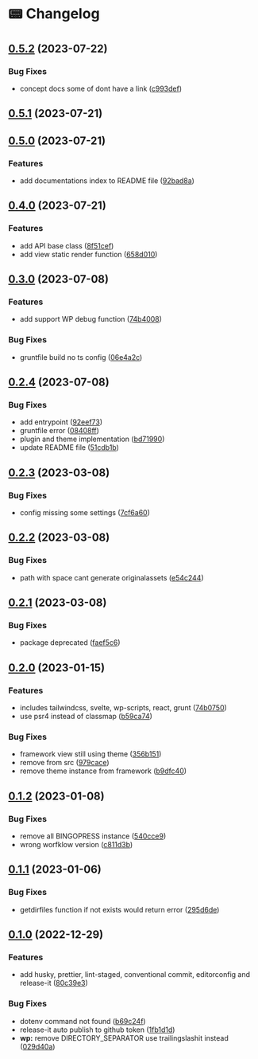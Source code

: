 # 📟 Changelog

## [0.5.2](https://github.com/artistudioxyz/dot-framework/compare/v0.5.1...v0.5.2) (2023-07-22)


### Bug Fixes

* concept docs some of dont have a link ([c993def](https://github.com/artistudioxyz/dot-framework/commit/c993def1db7cfffafe10225ca0c3aa0b872afd2d))

## [0.5.1](https://github.com/artistudioxyz/dot-framework/compare/v0.5.0...v0.5.1) (2023-07-21)

## [0.5.0](https://github.com/artistudioxyz/dot-framework/compare/v0.4.0...v0.5.0) (2023-07-21)


### Features

* add documentations index to README file ([92bad8a](https://github.com/artistudioxyz/dot-framework/commit/92bad8a4400c8ae990dabd538a6c9713358af83f))

## [0.4.0](https://github.com/artistudioxyz/dot-framework/compare/v0.3.0...v0.4.0) (2023-07-21)


### Features

* add API base class ([8f51cef](https://github.com/artistudioxyz/dot-framework/commit/8f51cef7ad31f9cfdc8f669b35b6b2c277517393))
* add view static render function ([658d010](https://github.com/artistudioxyz/dot-framework/commit/658d010cc42cedebe9d8339f79e99ec693fc11ff))

## [0.3.0](https://github.com/artistudioxyz/dot-framework/compare/v0.2.4...v0.3.0) (2023-07-08)


### Features

* add support WP debug function ([74b4008](https://github.com/artistudioxyz/dot-framework/commit/74b40080a42d8419bc1122c63d16d009f58a1c32))


### Bug Fixes

* gruntfile build no ts config ([06e4a2c](https://github.com/artistudioxyz/dot-framework/commit/06e4a2c38345b02d2b34ab81119a6fb7f823d50a))

## [0.2.4](https://github.com/artistudioxyz/dot-framework/compare/v0.2.3...v0.2.4) (2023-07-08)


### Bug Fixes

* add entrypoint ([92eef73](https://github.com/artistudioxyz/dot-framework/commit/92eef73df96d23c326c5bc64b713dedb542ddfea))
* gruntfile error ([08408ff](https://github.com/artistudioxyz/dot-framework/commit/08408fff9023a8e62b06a2cd7c9aac3002968756))
* plugin and theme implementation ([bd71990](https://github.com/artistudioxyz/dot-framework/commit/bd71990372c601fb63468597985a100ac4a1b73c))
* update README file ([51cdb1b](https://github.com/artistudioxyz/dot-framework/commit/51cdb1beea40beb85849caed68d98ad52f2344e3))

## [0.2.3](https://github.com/artistudioxyz/dot-framework/compare/v0.2.2...v0.2.3) (2023-03-08)


### Bug Fixes

* config missing some settings ([7cf6a60](https://github.com/artistudioxyz/dot-framework/commit/7cf6a60e632e5eaeecdd9f706be0f6788b5608ad))

## [0.2.2](https://github.com/artistudioxyz/dot-framework/compare/v0.2.1...v0.2.2) (2023-03-08)


### Bug Fixes

* path with space cant generate originalassets ([e54c244](https://github.com/artistudioxyz/dot-framework/commit/e54c244e1a58a66c162a88d3f079dec0231e917d))

## [0.2.1](https://github.com/artistudioxyz/dot-framework/compare/v0.2.0...v0.2.1) (2023-03-08)


### Bug Fixes

* package deprecated ([faef5c6](https://github.com/artistudioxyz/dot-framework/commit/faef5c67dc771c832803dcd26bfcea27139f1102))

## [0.2.0](https://github.com/artistudioxyz/dot-framework/compare/v0.1.2...v0.2.0) (2023-01-15)


### Features

* includes tailwindcss, svelte, wp-scripts, react, grunt ([74b0750](https://github.com/artistudioxyz/dot-framework/commit/74b0750b3ae5f9435ae02fc86b5aa9a38c37462b))
* use psr4 instead of classmap ([b59ca74](https://github.com/artistudioxyz/dot-framework/commit/b59ca7409ff87f2141c2c8263c8803caf40ceafc))


### Bug Fixes

* framework view still using theme ([356b151](https://github.com/artistudioxyz/dot-framework/commit/356b1517f63cae84e0c6f7fad06ce15c858c3ce8))
* remove  from src ([979cace](https://github.com/artistudioxyz/dot-framework/commit/979cace8c08bf62a0bda5d7a78b0582576d845d2))
* remove theme instance from framework ([b9dfc40](https://github.com/artistudioxyz/dot-framework/commit/b9dfc40cda274c5a1ccd77171fb06046240ce908))

## [0.1.2](https://github.com/artistudioxyz/dot-framework/compare/v0.1.1...v0.1.2) (2023-01-08)


### Bug Fixes

* remove all BINGOPRESS instance ([540cce9](https://github.com/artistudioxyz/dot-framework/commit/540cce9b851c5409705f51441d3201020db6af80))
* wrong worfklow version ([c811d3b](https://github.com/artistudioxyz/dot-framework/commit/c811d3b3e4ed897ed31e0c7f93e028d98ecc43fd))

## [0.1.1](https://github.com/artistudioxyz/dot-framework/compare/v0.1.0...v0.1.1) (2023-01-06)


### Bug Fixes

* getdirfiles function if not exists would return error ([295d6de](https://github.com/artistudioxyz/dot-framework/commit/295d6de23abb764e49f040d8bacd3a3a527edf2f))

## [0.1.0](https://github.com/artistudioxyz/dot-framework/compare/v0.0.5...v0.1.0) (2022-12-29)


### Features

* add husky, prettier, lint-staged, conventional commit, editorconfig and release-it ([80c39e3](https://github.com/artistudioxyz/dot-framework/commit/80c39e326a4aea01013d220b36e3fd5fb4bc81c3))


### Bug Fixes

* dotenv command not found ([b69c24f](https://github.com/artistudioxyz/dot-framework/commit/b69c24f1913e605aeb37619252f98cb4b6cf17cf))
* release-it auto publish to github token ([1fb1d1d](https://github.com/artistudioxyz/dot-framework/commit/1fb1d1d7d6f7d5d48b4cbd142fddb1ea3c9dcaa5))
* **wp:** remove DIRECTORY_SEPARATOR use trailingslashit instead ([029d40a](https://github.com/artistudioxyz/dot-framework/commit/029d40ade3d8cac2b03fb7715e6f5c53cc63f93b))
